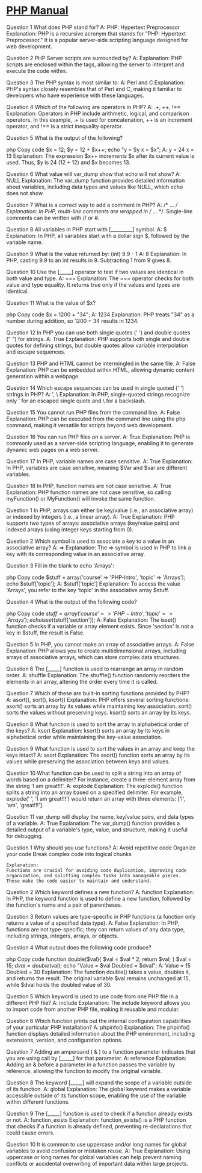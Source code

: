 # [PHP Manual](https://www.php.net/manual/en/index.php)

Question 1
What does PHP stand for?
A: PHP: Hypertext Preprocessor
    Explanation:
    PHP is a recursive acronym that stands for "PHP: Hypertext Preprocessor." It is a popular server-side scripting language designed for web development.

Question 2
PHP Server scripts are surrounded by?
A: <?php ... ?>
    Explanation:
    PHP scripts are enclosed within the <?php ... ?> tags, allowing the server to interpret and execute the code within.

Question 3
The PHP syntax is most similar to:
A: Perl and C
    Explanation:
    PHP's syntax closely resembles that of Perl and C, making it familiar to developers who have experience with these languages.

Question 4
Which of the following are operators in PHP?
A: .+, ++, !==
    Explanation:
    Operators in PHP include arithmetic, logical, and comparison operators. In this example, .+ is used for concatenation, ++ is an increment operator, and !== is a strict inequality operator.

Question 5
What is the output of the following?

php
Copy code
$x = 12;
$y = 12 + $x++;
echo "y = $y x = $x";
A: y = 24 x = 13
    Explanation:
    The expression $x++ increments $x after its current value is used. Thus, $y is 24 (12 + 12) and $x becomes 13.

Question 6
What value will var_dump show that echo will not show?
A: NULL
    Explanation:
    The var_dump function provides detailed information about variables, including data types and values like NULL, which echo does not show.

Question 7
What is a correct way to add a comment in PHP?
A: /* ... */
    Explanation:
    In PHP, multi-line comments are wrapped in /* ... */. Single-line comments can be written with // or #.

Question 8
All variables in PHP start with [_________] symbol.
A: $
    Explanation:
    In PHP, all variables start with a dollar sign $, followed by the variable name.

Question 9
What is the value returned by: (int) 9.9 - 1
A: 8
    Explanation:
    In PHP, casting 9.9 to an int results in 9. Subtracting 1 from 9 gives 8.

Question 10
Use the [_____] operator to test if two values are identical in both value and type.
A: ===
    Explanation:
    The === operator checks for both value and type equality. It returns true only if the values and types are identical.

Question 11
What is the value of $x?

php
Copy code
$x = 1200 + "34";
A: 1234
    Explanation:
    PHP treats "34" as a number during addition, so 1200 + 34 results in 1234.

Question 12
In PHP you can use both single quotes (' ') and double quotes (" ") for strings.
A: True
    Explanation:
    PHP supports both single and double quotes for defining strings, but double quotes allow variable interpolation and escape sequences.

Question 13
PHP and HTML cannot be intermingled in the same file.
A: False
    Explanation:
    PHP can be embedded within HTML, allowing dynamic content generation within a webpage.

Question 14
Which escape sequences can be used in single quoted (' ') strings in PHP?
A: \', \\
    Explanation:
    In PHP, single-quoted strings recognize only \' for an escaped single quote and \\ for a backslash.

Question 15
You cannot run PHP files from the command line.
A: False
    Explanation:
    PHP can be executed from the command line using the php command, making it versatile for scripts beyond web development.

Question 16
You can run PHP files on a server.
A: True
    Explanation:
    PHP is commonly used as a server-side scripting language, enabling it to generate dynamic web pages on a web server.

Question 17
In PHP, variable names are case sensitive.
A: True
    Explanation:
    In PHP, variables are case sensitive, meaning $Var and $var are different variables.

Question 18
In PHP, function names are not case sensitive.
A: True
    Explanation:
    PHP function names are not case sensitive, so calling myFunction() or MyFunction() will invoke the same function.



Question 1
In PHP, arrays can either be key/value (i.e., an associative array) or indexed by integers (i.e., a linear array).
A: True
    Explanation:
    PHP supports two types of arrays: associative arrays (key/value pairs) and indexed arrays (using integer keys starting from 0).

Question 2
Which symbol is used to associate a key to a value in an associative array?
A: =>
    Explanation:
    The => symbol is used in PHP to link a key with its corresponding value in an associative array.

Question 3
Fill in the blank to echo 'Arrays':

php
Copy code
$stuff = array('course' => 'PHP-Intro', 'topic' => 'Arrays');
echo $stuff['topic'];
A: $stuff['topic']
    Explanation:
    To access the value 'Arrays', you refer to the key 'topic' in the associative array $stuff.

Question 4
What is the output of the following code?

php
Copy code
$stuff = array('course' => 'PHP-Intro', 'topic' => 'Arrays');
echo isset($stuff['section']);
A: False
    Explanation:
    The isset() function checks if a variable or array element exists. Since 'section' is not a key in $stuff, the result is False.

Question 5
In PHP, you cannot make an array of associative arrays.
A: False
    Explanation:
    PHP allows you to create multidimensional arrays, including arrays of associative arrays, which can store complex data structures.

Question 6
The [_____] function is used to rearrange an array in random order.
A: shuffle
    Explanation:
    The shuffle() function randomly reorders the elements in an array, altering the order every time it is called.

Question 7
Which of these are built-in sorting functions provided by PHP?
A: asort(), sort(), ksort()
    Explanation:
    PHP offers several sorting functions:
    asort() sorts an array by its values while maintaining key association.
    sort() sorts the values without preserving keys.
    ksort() sorts an array by its keys.


Question 8
What function is used to sort the array in alphabetical order of the keys?
A: ksort
    Explanation:
    ksort() sorts an array by its keys in alphabetical order while maintaining the key-value association.

Question 9
What function is used to sort the values in an array and keep the keys intact?
A: asort
    Explanation:
    The asort() function sorts an array by its values while preserving the association between keys and values.

Question 10
What function can be used to split a string into an array of words based on a delimiter? For instance, create a three-element array from the string 'I am great!!!'.
A: explode
    Explanation:
    The explode() function splits a string into an array based on a specified delimiter. For example, explode(' ', 'I am great!!!') would return an array with three elements: ['I', 'am', 'great!!!'].

Question 11
var_dump will display the name, key/value pairs, and data types of a variable.
A: True
    Explanation:
    The var_dump() function provides a detailed output of a variable's type, value, and structure, making it useful for debugging.



Question 1
Why should you use functions?
A:
Avoid repetitive code
Organize your code
Break complex code into logical chunks

    Explanation:
    Functions are crucial for avoiding code duplication, improving code organization, and splitting complex tasks into manageable pieces. These make the code easier to maintain and understand.

Question 2
Which keyword defines a new function?
A: function
    Explanation:
    In PHP, the keyword function is used to define a new function, followed by the function's name and a pair of parentheses.

Question 3
Return values are type-specific in PHP functions (a function only returns a value of a specified data type).
A: False
    Explanation:
    In PHP, functions are not type-specific; they can return values of any data type, including strings, integers, arrays, or objects.

Question 4
What output does the following code produce?

php
Copy code
function double($val){ 
    $val = $val * 2; 
    return $val; 
} 
$val = 15; 
$dval = double($val); 
echo "Value = $val Doubled = $dval";
A: Value = 15 Doubled = 30
    Explanation:
    The function double() takes a value, doubles it, and returns the result. The original variable $val remains unchanged at 15, while $dval holds the doubled value of 30.

Question 5
Which keyword is used to use code from one PHP file in a different PHP file?
A: include
    Explanation:
    The include keyword allows you to import code from another PHP file, making it reusable and modular.

Question 6
Which function prints out the internal configuration capabilities of your particular PHP installation?
A: phpinfo()
    Explanation:
    The phpinfo() function displays detailed information about the PHP environment, including extensions, version, and configuration options.

Question 7
Adding an ampersand ( & ) to a function parameter indicates that you are using call by [_____] for that parameter.
A: reference
    Explanation:
    Adding an & before a parameter in a function passes the variable by reference, allowing the function to modify the original variable.

Question 8
The keyword [_____] will expand the scope of a variable outside of its function.
A: global
    Explanation:
    The global keyword makes a variable accessible outside of its function scope, enabling the use of the variable within different functions.

Question 9
The [_____] function is used to check if a function already exists or not.
A: function_exists
    Explanation:
    function_exists() is a PHP function that checks if a function is already defined, preventing re-declarations that could cause errors.

Question 10
It is common to use uppercase and/or long names for global variables to avoid confusion or mistaken reuse.
A: True
    Explanation:
    Using uppercase or long names for global variables can help prevent naming conflicts or accidental overwriting of important data within large projects.
